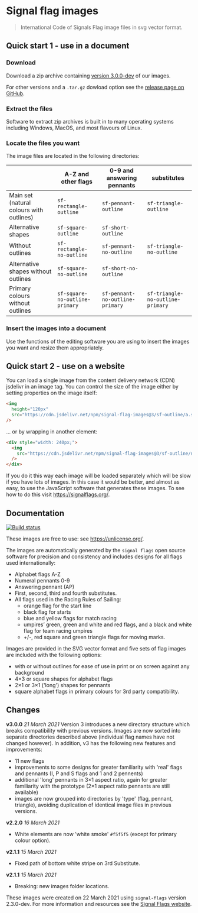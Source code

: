 # Signal flag images

> International Code of Signals Flag image files in svg vector format.

## Quick start 1 - use in a document

### Download

Download a zip archive containing
[version 3.0.0-dev](https://github.com/signal-flags/signal-flag-images/archive/v3.0.0-dev.zip)
of our images.

For other versions and a `.tar.gz` dowload option see the
[release page on GitHub](https://github.com/signal-flags/signal-flag-images/releases).

### Extract the files

Software to extract zip archives is built in to many operating systems including
Windows, MacOS, and most flavours of Linux.

### Locate the files you want

The image files are located in the following directories:

|                                          | A-Z and other flags            | 0-9 and answering pennants      | substitutes                      |
| ---------------------------------------- | ------------------------------ | ------------------------------- | -------------------------------- |
| Main set (natural colours with outlines) | `sf-rectangle-outline`         | `sf-pennant-outline`            | `sf-triangle-outline`            |
| Alternative shapes                       | `sf-square-outline`            | `sf-short-outline`               |
| Without outlines                         | `sf-rectangle-no-outline`      | `sf-pennant-no-outline`         | `sf-triangle-no-outline`         |
| Alternative shapes without outlines      | `sf-square-no-outline`         | `sf-short-no-outline`            |
| Primary colours without outlines         | `sf-square-no-outline-primary` | `sf-pennant-no-outline-primary` | `sf-triangle-no-outline-primary` |

### Insert the images into a document

Use the functions of the editing software you are using to insert the images you
want and resize them appropriately.

## Quick start 2 - use on a website

You can load a single image from the content delivery network (CDN) jsdelivr in
an image tag. You can control the size of the image either by setting properties
on the image itself:

```html
<img
  height="120px"
  src="https://cdn.jsdelivr.net/npm/signal-flag-images@3/sf-outline/a.svg"
/>
```

... or by wrapping in another element:

```html
<div style="width: 240px;">
  <img
    src="https://cdn.jsdelivr.net/npm/signal-flag-images@3/sf-outline/n1.svg"
  />
</div>
```

If you do it this way each image will be loaded separately which will be slow if
you have lots of images. In this case it would be better, and almost as easy,
to use the JavaScript software that generates these images. To see how to do
this visit https://signalflags.org/.

## Documentation

[![Build status](https://github.com/signal-flags/signal-flag-images/actions/workflows/build.yaml/badge.svg)](https://github.com/signal-flags/signal-flag-images/actions/workflows/build.yaml)

These images are free to use: see https://unlicense.org/.

The images are automatically generated by the `signal flags` open source
software for precision and consistency and includes designs for all flags
used internationally:

- Alphabet flags A-Z
- Numeral pennants 0-9
- Answering pennant (AP)
- First, second, third and fourth substitutes.
- All flags used in the Racing Rules of Sailing:
  - orange flag for the start line
  - black flag for starts
  - blue and yellow flags for match racing
  - umpires’ green, green and white and red flags, and a black and white flag
    for team racing umpires
  - +/-, red square and green triangle flags for moving marks.

Images are provided in the SVG vector format and five sets of flag images are
included with the following options:

- with or without outlines for ease of use in print or on screen against any
  background
- 4×3 or square shapes for alphabet flags
- 2×1 or 3×1 ('long') shapes for pennants
- square alphabet flags in primary colours for 3rd party compatibility.

## Changes

**v3.0.0** _21 March 2021_
Version 3 introduces a new directory structure which breaks compatibility with
previous versions. Images are now sorted into separate directories described
above (individual flag names have not changed however). In addition, v3 has the
following new features and improvements:

- 11 new flags
- improvements to some designs for greater familiarity with 'real' flags and
  pennants (I, P and S flags and 1 and 2 pennents)
- additional 'long' pennants in 3×1 aspect ratio, again for greater familiarity
  with the prototype (2×1 aspect ratio pennants are still available)
- images are now grouped into directories by 'type' (flag, pennant, triangle),
  avoiding duplication of identical image files in previous versions.

**v2.2.0** _16 March 2021_

- White elements are now 'white smoke' `#f5f5f5` (except for primary colour
  option).

**v2.1.1** _15 March 2021_

- Fixed path of bottom white stripe on 3rd Substitute.

**v2.1.1** _15 March 2021_

- Breaking: new images folder locations.

These images were created on 22 March 2021 using
`signal-flags` version 2.3.0-dev.
For more information and resources see the
[Signal Flags website](https://signalflags.org/).
